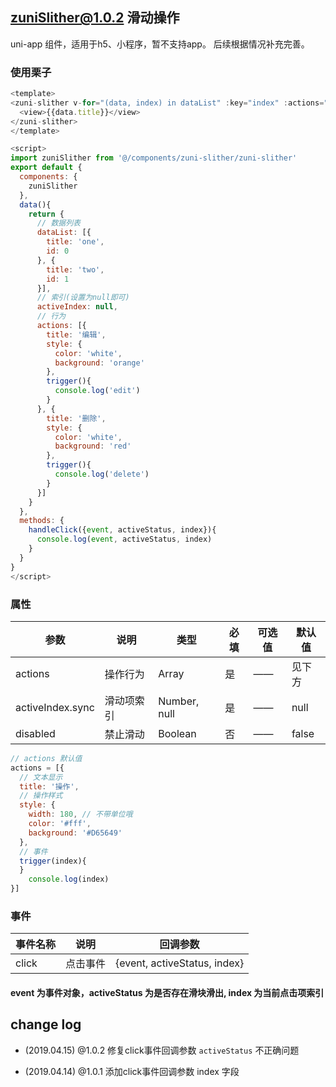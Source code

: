 ## zuniSlither@1.0.2 滑动操作

uni-app 组件，适用于h5、小程序，暂不支持app。
后续根据情况补充完善。

### 使用栗子

```js
<template>
<zuni-slither v-for="(data, index) in dataList" :key="index" :actions="actions" :active-index.sync="activeIndex" @click="handleClick">
  <view>{{data.title}}</view>
</zuni-slither>
</template>

<script>
import zuniSlither from '@/components/zuni-slither/zuni-slither'
export default {
  components: {
    zuniSlither
  },
  data(){
    return {
      // 数据列表
      dataList: [{
        title: 'one',
        id: 0
      }, {
        title: 'two',
        id: 1
      }],
      // 索引(设置为null即可)
      activeIndex: null,
      // 行为
      actions: [{
        title: '编辑',
        style: {
          color: 'white',
          background: 'orange'
        },
        trigger(){
          console.log('edit')
        }
      }, {
        title: '删除',
        style: {
          color: 'white',
          background: 'red'
        },
        trigger(){
          console.log('delete')
        }
      }]
    }
  },
  methods: {
    handleClick({event, activeStatus, index}){
      console.log(event, activeStatus, index)
    }
  }
}
</script>
```

### 属性

| 参数             | 说明       | 类型         | 必填 | 可选值 | 默认值 |
| ---------------- | ---------- | ------------ | ---- | ------ | ------ |
| actions          | 操作行为   | Array        | 是   | ——   | 见下方 |
| activeIndex.sync | 滑动项索引 | Number, null | 是   | ——   | null   |
| disabled         | 禁止滑动   | Boolean      | 否   | ——   | false  |

```js
// actions 默认值
actions = [{
  // 文本显示
  title: '操作',
  // 操作样式
  style: {
    width: 180, // 不带单位哦
    color: '#fff',
    background: '#D65649'
  },
  // 事件
  trigger(index){
  }
    console.log(index)
}]
```

### 事件

| 事件名称 | 说明     | 回调参数              |
| -------- | -------- | --------------------- |
| click    | 点击事件 | {event, activeStatus, index} |

#### event 为事件对象，activeStatus 为是否存在滑块滑出, index 为当前点击项索引

## change log

- (2019.04.15) @1.0.2 修复click事件回调参数 `activeStatus` 不正确问题

- (2019.04.14) @1.0.1 添加click事件回调参数 index 字段